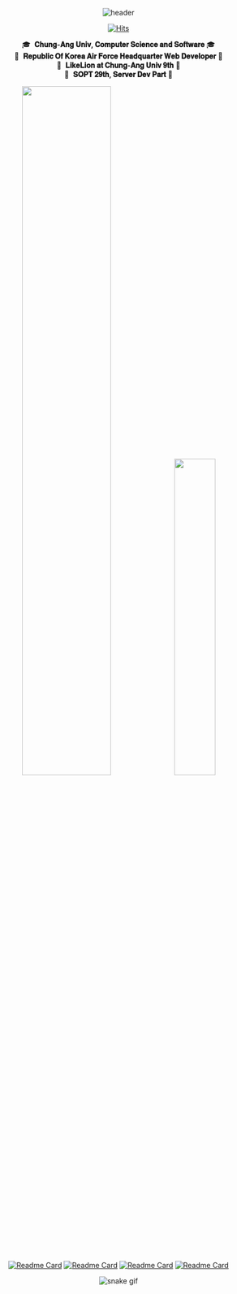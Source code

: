 <div align="center">
  
![header](https://capsule-render.vercel.app/api?type=egg&&color=0:FF00D4,100:00DDFF&height=300&section=header&text=𝒀𝒐𝒖𝒏𝒈𝒌𝒘𝒐𝒏&fontAlignY=36&fontSize=90&desc=𝒘𝒘𝒘.𝒚𝒐𝒖𝒏𝒈𝒌𝒘𝒐𝒏.𝒔𝒊𝒕𝒆&descAlignY=60&animation=twinkling)

[![Hits](https://hits.seeyoufarm.com/api/count/incr/badge.svg?url=https%3A%2F%2Fgithub.com%2Fyoungkwon02&count_bg=%23EC4D37&title_bg=%23161B21&icon=maserati.svg&icon_color=%23F4A950&title=Visitors&edge_flat=false)](https://hits.seeyoufarm.com)

  <span>🎓&nbsp;&nbsp;**𝐂𝐡𝐮𝐧𝐠-𝐀𝐧𝐠 𝐔𝐧𝐢𝐯, 𝐂𝐨𝐦𝐩𝐮𝐭𝐞𝐫 𝐒𝐜𝐢𝐞𝐧𝐜𝐞 𝐚𝐧𝐝 𝐒𝐨𝐟𝐭𝐰𝐚𝐫𝐞** 🎓</span><br>
  <span>🛫&nbsp;&nbsp;**𝐑𝐞𝐩𝐮𝐛𝐥𝐢𝐜 𝐎𝐟 𝐊𝐨𝐫𝐞𝐚 𝐀𝐢𝐫 𝐅𝐨𝐫𝐜𝐞 𝐇𝐞𝐚𝐝𝐪𝐮𝐚𝐫𝐭𝐞𝐫 𝐖𝐞𝐛 𝐃𝐞𝐯𝐞𝐥𝐨𝐩𝐞𝐫** 🛫</span><br>
  <span>🦁&nbsp;&nbsp;**𝐋𝐢𝐤𝐞𝐋𝐢𝐨𝐧 𝐚𝐭 𝐂𝐡𝐮𝐧𝐠-𝐀𝐧𝐠 𝐔𝐧𝐢𝐯 𝟗𝐭𝐡** 🦁</span><br>
  <span>🔮&nbsp;&nbsp;**𝐒𝐎𝐏𝐓 𝟐𝟗𝐭𝐡, 𝐒𝐞𝐫𝐯𝐞𝐫 𝐃𝐞𝐯 𝐏𝐚𝐫𝐭** 🔮</span><br>

<div align="center">
<!--  GitHub Stat  -->
<img src="https://github-readme-stats.vercel.app/api?username=youngkwon02&border=true&border_color=89e051&border_radius=9&cache_seconds=1800&theme=radical&show_icons=true&hide=stars&count_private=true&custom_title=ʏᴏᴜɴɢᴋᴡᴏɴ'ꜱ%20ɢɪᴛʜᴜʙ%20ꜱᴛᴀᴛ" width=59%>

<!--  Most Used Lang  -->
<img src="https://github-readme-stats.vercel.app/api/top-langs/?username=youngkwon02&layout=compact&theme=radical&border_color=89e051&border_radius=9&custom_title=ᴍᴏꜱᴛ%20ᴜꜱᴇᴅ%20ʟᴀɴɢᴜᴀɢᴇꜱ&count_private=true&hide=C,HTML,CSS,Assembly,Makefile,Batchfile,Perl" width=40%>

</div>

[![Readme Card](https://github-readme-stats.vercel.app/api/pin/?username=youngkwon02&repo=JunctionX-MAEMO&theme=radical&cache_seconds=1800&border_color=89e051&border_radius=9)](https://github.com/youngkwon02/JunctionX-MAEMO)
[![Readme Card](https://github-readme-stats.vercel.app/api/pin/?username=youngkwon02&repo=Algorithm-PS&theme=radical&cache_seconds=1800&border_color=89e051&border_radius=9)](https://github.com/youngkwon02/Algorithm-PS)
[![Readme Card](https://github-readme-stats.vercel.app/api/pin/?username=youngkwon02&repo=The-Signature&theme=radical&cache_seconds=1800&border_color=89e051&border_radius=9)](https://github.com/youngkwon02/The-Signature)
[![Readme Card](https://github-readme-stats.vercel.app/api/pin/?username=LikeLion-CAU-9th&repo=DoMain&theme=radical&cache_seconds=1800&border_color=89e051&border_radius=9)](https://github.com/LikeLion-CAU-9th/DoMain)
  
<div align=center>
  
  ![snake gif](https://github.com/youngkwon02/youngkwon02/blob/output/github-contribution-grid-snake.svg)

</div>
</div>

